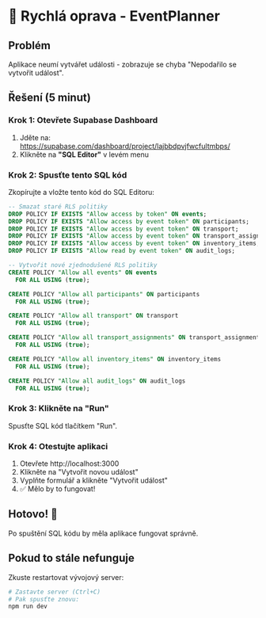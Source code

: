 # 🚨 Rychlá oprava - EventPlanner

## Problém
Aplikace neumí vytvářet události - zobrazuje se chyba "Nepodařilo se vytvořit událost".

## Řešení (5 minut)

### Krok 1: Otevřete Supabase Dashboard
1. Jděte na: https://supabase.com/dashboard/project/lajbbdpvjfwcfultmbps/
2. Klikněte na **"SQL Editor"** v levém menu

### Krok 2: Spusťte tento SQL kód
Zkopírujte a vložte tento kód do SQL Editoru:

```sql
-- Smazat staré RLS politiky
DROP POLICY IF EXISTS "Allow access by token" ON events;
DROP POLICY IF EXISTS "Allow access by event token" ON participants;
DROP POLICY IF EXISTS "Allow access by event token" ON transport;
DROP POLICY IF EXISTS "Allow access by event token" ON transport_assignments;
DROP POLICY IF EXISTS "Allow access by event token" ON inventory_items;
DROP POLICY IF EXISTS "Allow read by event token" ON audit_logs;

-- Vytvořit nové zjednodušené RLS politiky
CREATE POLICY "Allow all events" ON events
  FOR ALL USING (true);

CREATE POLICY "Allow all participants" ON participants
  FOR ALL USING (true);

CREATE POLICY "Allow all transport" ON transport
  FOR ALL USING (true);

CREATE POLICY "Allow all transport_assignments" ON transport_assignments
  FOR ALL USING (true);

CREATE POLICY "Allow all inventory_items" ON inventory_items
  FOR ALL USING (true);

CREATE POLICY "Allow all audit_logs" ON audit_logs
  FOR ALL USING (true);
```

### Krok 3: Klikněte na "Run"
Spusťte SQL kód tlačítkem "Run".

### Krok 4: Otestujte aplikaci
1. Otevřete http://localhost:3000
2. Klikněte na "Vytvořit novou událost"
3. Vyplňte formulář a klikněte "Vytvořit událost"
4. ✅ Mělo by to fungovat!

## Hotovo! 🎉
Po spuštění SQL kódu by měla aplikace fungovat správně.

## Pokud to stále nefunguje
Zkuste restartovat vývojový server:
```bash
# Zastavte server (Ctrl+C)
# Pak spusťte znovu:
npm run dev
``` 